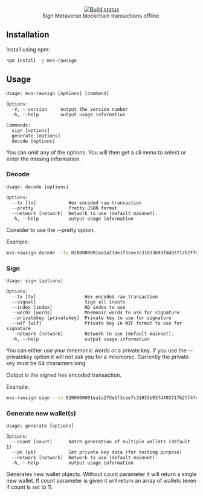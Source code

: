 <p align="center">
  <a href="https://mvs.org/">
    <img src="https://raw.githubusercontent.com/mvs-org/lightwallet/master/src/assets/logo.png" alt="">
  </a>
  <br>
  <a href="https://travis-ci.org/canguruhh/mvs-rawsign">
     <img src="https://travis-ci.org/canguruhh/mvs-rawsign.png?branch=master" alt="Build status">
  </a>
  <br>
  Sign Metaverse blockchain transactions offline.
</p>

## Installation
Install using npm:
``` bash
npm install -g mvs-rawsign
```

## Usage
```
Usage: mvs-rawsign [options] [command]

Options:
  -V, --version     output the version number
  -h, --help        output usage information

Commands:
  sign [options]
  generate [options]
  decode [options]
```

You can omit any of the options. You will then get a cli menu to select or enter the missing information.

### Decode
```
Usage: decode [options]

Options:
  --tx [tx]            Hex encoded raw transaction
  --pretty             Pretty JSON format
  --network [network]  Network to use (default mainnet).
  -h, --help           output usage information
```

Consider to use the --pretty option.

Example:
``` bash
mvs-rawsign decode --tx 0200000001ea1a27de1f3cee7c31033b93fd493717b2ff47e756df1185007d65bf7db25455010000006b483045022100f8fa56d4f3015689c01f4557351e858aec4a139d752bc19b322390093393efc3022077d706621c3e36c8b6a90c6d354e8a85dd81d39a4e2fb582c0fd28f3f1a9caec0121034593f54b073ed6a3728056d0f6595d614c717c639a9301761de7c8ef5d5fe1b4ffffffff0201000000000000001976a914f087200b95bd043a134a0cead903e0a3600d79eb88ac0100000000000000db604b00000000001976a9147f8ac2a0179a4eb308c7ae837aed878b5ed25de288ac010000000000000000000000 --pretty
```


### Sign
```
Usage: sign [options]

Options:
  --tx [tx]                  Hex encoded raw transaction
  --signall                  Sign all inputs
  --index [index]            HD index to use
  --words [words]            Mnemonic words to use for signature
  --privatekey [privatekey]  Private key to use for signature
  --wif [wif]                Private key in WIF format to use for signature
  --network [network]        Network to use (default mainnet).
  -h, --help                 output usage information
```

You can either use your mnemonic words or a private key. If you use the --privatekey option it will not ask you for a mnemonic. Currently the private key must be 64 characters long.

Output is the signed hex encoded transaction.

Example: 
``` bash
mvs-rawsign sign --tx 0200000001ea1a27de1f3cee7c31033b93fd493717b2ff47e756df1185007d65bf7db25455010000006b483045022100f8fa56d4f3015689c01f4557351e858aec4a139d752bc19b322390093393efc3022077d706621c3e36c8b6a90c6d354e8a85dd81d39a4e2fb582c0fd28f3f1a9caec0121034593f54b073ed6a3728056d0f6595d614c717c639a9301761de7c8ef5d5fe1b4ffffffff0201000000000000001976a914f087200b95bd043a134a0cead903e0a3600d79eb88ac0100000000000000db604b00000000001976a9147f8ac2a0179a4eb308c7ae837aed878b5ed25de288ac010000000000000000000000 --privatekey 877dc58c951086ebf8ce94e2c622502605ba20ece2fdebf60d1aff45270cc3d3 --signall
```

### Generate new wallet(s)
```
Usage: generate [options]

Options:
  --count [count]      Batch generation of multiple wallets (default 1)
  --pk [pk]            Set private key data (for testing purpose)
  --network [network]  Network to use (default mainnet).
  -h, --help           output usage information
```

Generates new wallet objects. Without count parameter it will return a single new wallet. If count parameter is given it will return an array of wallets (even if count is set to 1).